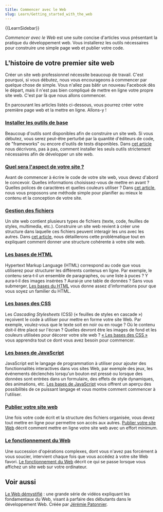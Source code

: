 ```yaml
---
title: Commencer avec le Web
slug: Learn/Getting_started_with_the_web
---
```


{{LearnSidebar}}

_Commencer avec le Web_ est une suite concise d'articles vous présentant la pratique du développement web. Vous installerez les outils nécessaires pour construire une simple page web et publier votre code.

## L'histoire de votre premier site web

Créer un site web professionnel nécessite beaucoup de travail. C'est pourquoi, si vous débutez, nous vous encourageons à commencer par quelque chose de simple. Vous n'allez pas bâtir un nouveau Facebook dès le départ, mais il n'est pas bien compliqué de mettre en ligne votre propre site web. C'est par là que nous allons commencer.

En parcourant les articles listés ci-dessous, vous pourrez créer votre première page web et la mettre en ligne. Allons-y !

### [Installer les outils de base](/fr/Apprendre/Commencer_avec_le_web/Installation_outils_de_base)

Beaucoup d'outils sont disponibles afin de construire un site web. Si vous débutez, vous serez peut-être perturbé par la quantité d'éditeurs de code, de "frameworks" ou encore d'outils de tests disponibles. Dans [cet article](/fr/Apprendre/Commencer_avec_le_web/Installation_outils_de_base) nous décrivons, pas à pas, comment installer les seuls outils strictement nécessaires afin de développer un site web.

### [Quel sera l'aspect de votre site ?](/fr/Apprendre/Commencer_avec_le_web/Quel_aspect_pour_votre_site)

Avant de commencer à écrire le code de votre site web, vous devez d'abord le concevoir. Quelles informations choisissez-vous de mettre en avant ? Quelles polices de caractères et quelles couleurs utiliser ? Dans [cet article](/fr/Apprendre/Commencer_avec_le_web/Quel_aspect_pour_votre_site), nous vous proposons une méthode simple pour planifier au mieux le contenu et la conception de votre site.

### [Gestion des fichiers](/fr/Apprendre/Commencer_avec_le_web/Gérer_les_fichiers)

Un site web contient plusieurs types de fichiers (texte, code, feuilles de styles, multimedia, etc.). Construire un site web revient à créer une structure dans laquelle ces fichiers peuvent interagir les uns avec les autres. Dans [cet article](/fr/Apprendre/Commencer_avec_le_web/Gérer_les_fichiers), nous détaillerons cette problématique tout en expliquant comment donner une structure cohérente à votre site web.

### [Les bases de HTML](/fr/Apprendre/Commencer_avec_le_web/Les_bases_HTML)

Hypertext Markup Language (HTML) correspond au code que vous utiliserez pour structurer les différents contenus en ligne. Par exemple, le contenu sera‑t‑il un ensemble de paragraphes, ou une liste à puces ? Y aura‑t‑il des images insérées&nbsp;? Aurai‑je une table de données&nbsp;? Sans vous submerger, [Les bases du HTML](/fr/Apprendre/Commencer_avec_le_web/Les_bases_HTML) vous donne assez d'informations pour que vous soyez un familier du HTML.

### [Les bases des CSS](/fr/Apprendre/Commencer_avec_le_web/Les_bases_CSS)

Les _Cascading Stylesheets_ (CSS) (« feuilles de styles en cascade ») reçoivent le code à utiliser pour mettre en forme votre site Web. Par exemple, voulez‑vous que le texte soit en noir ou en rouge&nbsp;? Où le contenu doit‑il être placé sur l'écran&nbsp;? Quelles devront être les images de fond et les couleurs utilisées pour décorer votre site web&nbsp;? [«&nbsp;Les bases des CSS&nbsp;»](/fr/Apprendre/Commencer_avec_le_web/Les_bases_CSS) vous apprendra tout ce dont vous avez besoin pour commencer.

### [Les bases de JavaScript](/fr/Apprendre/Commencer_avec_le_web/Les_bases_JavaScript)

JavaScript est le langage de programmation à utiliser pour ajouter des fonctionnalités interactives dans vos sites Web, par exemple des jeux, les événements déclenchés lorsqu'un bouton est pressé ou lorsque des données sont entrées dans un formulaire, des effets de style dynamiques, des animations, etc. [Les bases de JavaScript](/fr/Apprendre/Commencer_avec_le_web/Les_bases_JavaScript) vous offrent un aperçu des possibilités de ce puissant langage et vous montre comment commencer à l'utiliser.

### [Publier votre site web](/fr/Apprendre/Commencer_avec_le_web/Publier_votre_site_web)

Une fois votre code écrit et la structure des fichiers organisée, vous devez tout mettre en ligne pour permettre son accès aux autres. [Publier votre site Web](/fr/Apprendre/Commencer_avec_le_web/Publier_votre_site_web) décrit comment mettre en ligne votre site web avec un effort minimum.

### [Le fonctionnement du Web](/fr/Apprendre/Commencer_avec_le_web/Le_fonctionnement_du_Web)

Une succession d'opérations complexes, dont vous n'avez pas forcément à vous soucier, intervient chaque fois que vous accédez à votre site Web favori. [Le fonctionnement du Web](/fr/Apprendre/Commencer_avec_le_web/Le_fonctionnement_du_Web) décrit ce qui se passe lorsque vous affichez un site web sur votre ordinateur.

## Voir aussi

[Le Web démystifié](https://www.youtube.com/playlist?list=PLo3w8EB99pqLEopnunz-dOOBJ8t-Wgt2g)&nbsp;: une grande série de vidéos expliquant les fondamentaux du Web, visant à parfaire des débutants dans le développement Web. Créée par [Jérémie Patonnier](https://twitter.com/JeremiePat).
